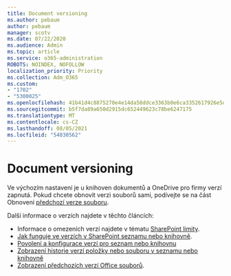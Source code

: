 ```yaml
---
title: Document versioning
ms.author: pebaum
author: pebaum
manager: scotv
ms.date: 07/22/2020
ms.audience: Admin
ms.topic: article
ms.service: o365-administration
ROBOTS: NOINDEX, NOFOLLOW
localization_priority: Priority
ms.collection: Adm_O365
ms.custom:
- "1702"
- "5300025"
ms.openlocfilehash: 41b41d4c8875270e4e14da58ddce3363b0e6ca3352617926e5dbfa2352c3b843
ms.sourcegitcommit: b5f7da89a650d2915dc652449623c78be6247175
ms.translationtype: MT
ms.contentlocale: cs-CZ
ms.lasthandoff: 08/05/2021
ms.locfileid: "54030562"
---
```

# <a name="document-versioning"></a>Document versioning

Ve výchozím nastavení je u knihoven dokumentů a OneDrive pro firmy verzí zapnutá. Pokud chcete obnovit verzi souborů sami, podívejte se na část Obnovení [předchozí verze souboru](https://support.office.com/article/restore-a-previous-version-of-a-file-in-onedrive-159cad6d-d76e-4981-88ef-de6e96c93893?ui=en-US&rs=en-US&ad=US).  

Další informace o verzích najdete v těchto článcích:  

- Informace o omezeních verzí najdete v tématu [SharePoint limity](https://docs.microsoft.com/office365/servicedescriptions/sharepoint-online-service-description/sharepoint-online-limits).     
- [Jak funguje ve verzích v SharePoint seznamu nebo knihovně](https://support.office.com/article/how-does-versioning-work-in-a-sharepoint-list-or-library-0f6cd105-974f-44a4-aadb-43ac5bdfd247).
- [Povolení a konfigurace verzí pro seznam nebo knihovnu](https://support.office.com/article/enable-and-configure-versioning-for-a-list-or-library-1555d642-23ee-446a-990a-bcab618c7a37?ocmsassetID=HA102772148&CTT=3&CorrelationId=52441bb1-a619-4375-89d5-19d28769890f&ui=en-US&rs=en-US&ad=US)
- [Zobrazení historie verzí položky nebo souboru v seznamu nebo knihovně](https://support.office.com/article/View-the-version-history-of-an-item-or-file-in-a-list-or-library-53262060-5092-424D-A50B-C798B0EC32B1)
- [Zobrazení předchozích verzí Office souborů](https://support.office.com/article/view-previous-versions-of-office-files-5c1e076f-a9c9-41b8-8ace-f77b9642e2c2).